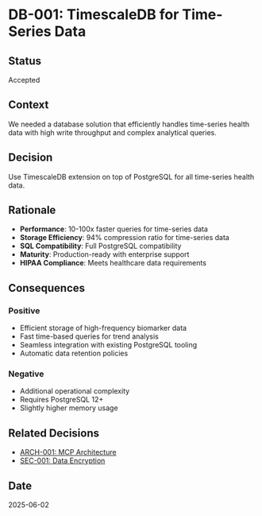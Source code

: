 # DB-001: TimescaleDB for Time-Series Data

## Status
Accepted

## Context
We needed a database solution that efficiently handles time-series health data with high write throughput and complex analytical queries.

## Decision
Use TimescaleDB extension on top of PostgreSQL for all time-series health data.

## Rationale
- **Performance**: 10-100x faster queries for time-series data
- **Storage Efficiency**: 94% compression ratio for time-series data
- **SQL Compatibility**: Full PostgreSQL compatibility
- **Maturity**: Production-ready with enterprise support
- **HIPAA Compliance**: Meets healthcare data requirements

## Consequences
### Positive
- Efficient storage of high-frequency biomarker data
- Fast time-based queries for trend analysis
- Seamless integration with existing PostgreSQL tooling
- Automatic data retention policies

### Negative
- Additional operational complexity
- Requires PostgreSQL 12+
- Slightly higher memory usage

## Related Decisions
- [ARCH-001: MCP Architecture](./ARCH-001-mcp-architecture.md)
- [SEC-001: Data Encryption](./SEC-001-data-encryption.md)

## Date
2025-06-02
